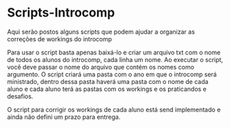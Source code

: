 # Scripts-Introcomp
Aqui serão postos alguns scripts que podem ajudar a organizar as correções de workings do introcomp

Para usar o script basta apenas baixá-lo e criar um arquivo txt com o nome de todos os alunos do introcomp, cada linha um nome.
Ao executar o script, você deve passar o nome do arquivo que contém os nomes como argumento.
O script criará uma pasta com o ano em que o introcomp será ministrado, dentro dessa pasta haverá uma pasta com o nome de cada aluno e cada aluno terá as pastas com os workings e os praticandos e desafios.

O script para corrigir os workings de cada aluno está send implementado e ainda não defini um prazo para entrega.
